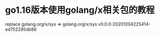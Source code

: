 
# go1.16版本使用golang/x相关包的教程

replace golang.org/x/sys => golang.org/x/sys v0.0.0-20201204225414-ed752295db88